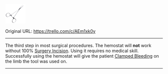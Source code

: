 ![hemostat.png\|200](./Hemostat%20-%20Attachments/6718845db30472d958dd7b7b.png)

Original URL: https://trello.com/c/AEm1xk0y

---

The third step in most surgical procedures. The hemostat will **not** work without 100% [Surgery Incision](../Surgery/Surgery%20Incision.md). Using it requires no medical skill. Successfully using the hemostat will give the patient [Clamped Bleeding](../Surgery/Clamped%20Bleeding.md) on the limb the tool was used on.

---

